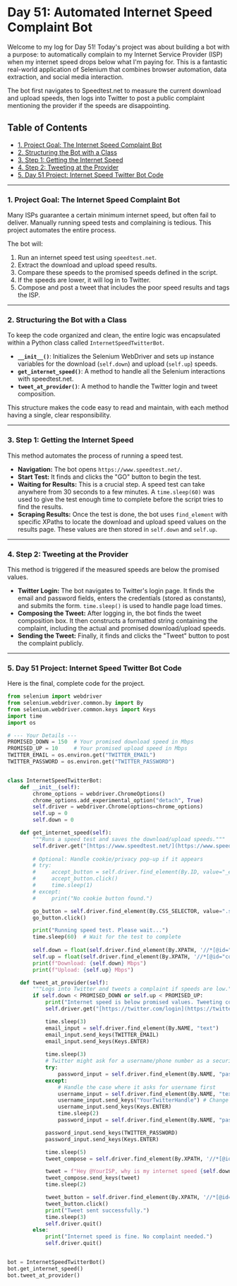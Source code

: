 # Day 51: Automated Internet Speed Complaint Bot

Welcome to my log for Day 51! Today's project was about building a bot with a purpose: to automatically complain to my Internet Service Provider (ISP) when my internet speed drops below what I'm paying for. This is a fantastic real-world application of Selenium that combines browser automation, data extraction, and social media interaction.

The bot first navigates to Speedtest.net to measure the current download and upload speeds, then logs into Twitter to post a public complaint mentioning the provider if the speeds are disappointing.

## Table of Contents
- [1. Project Goal: The Internet Speed Complaint Bot](#1-project-goal-the-internet-speed-complaint-bot)
- [2. Structuring the Bot with a Class](#2-structuring-the-bot-with-a-class)
- [3. Step 1: Getting the Internet Speed](#3-step-1-getting-the-internet-speed)
- [4. Step 2: Tweeting at the Provider](#4-step-2-tweeting-at-the-provider)
- [5. Day 51 Project: Internet Speed Twitter Bot Code](#5-day-51-project-internet-speed-twitter-bot-code)

---

### 1. Project Goal: The Internet Speed Complaint Bot
Many ISPs guarantee a certain minimum internet speed, but often fail to deliver. Manually running speed tests and complaining is tedious. This project automates the entire process.

The bot will:
1.  Run an internet speed test using `speedtest.net`.
2.  Extract the download and upload speed results.
3.  Compare these speeds to the promised speeds defined in the script.
4.  If the speeds are lower, it will log in to Twitter.
5.  Compose and post a tweet that includes the poor speed results and tags the ISP.

---

### 2. Structuring the Bot with a Class
To keep the code organized and clean, the entire logic was encapsulated within a Python class called `InternetSpeedTwitterBot`.

-   **`__init__()`**: Initializes the Selenium WebDriver and sets up instance variables for the download (`self.down`) and upload (`self.up`) speeds.
-   **`get_internet_speed()`**: A method to handle all the Selenium interactions with speedtest.net.
-   **`tweet_at_provider()`**: A method to handle the Twitter login and tweet composition.

This structure makes the code easy to read and maintain, with each method having a single, clear responsibility.

---

### 3. Step 1: Getting the Internet Speed
This method automates the process of running a speed test.
-   **Navigation:** The bot opens `https://www.speedtest.net/`.
-   **Start Test:** It finds and clicks the "GO" button to begin the test.
-   **Waiting for Results:** This is a crucial step. A speed test can take anywhere from 30 seconds to a few minutes. A `time.sleep(60)` was used to give the test enough time to complete before the script tries to find the results.
-   **Scraping Results:** Once the test is done, the bot uses `find_element` with specific XPaths to locate the download and upload speed values on the results page. These values are then stored in `self.down` and `self.up`.

---

### 4. Step 2: Tweeting at the Provider
This method is triggered if the measured speeds are below the promised values.
-   **Twitter Login:** The bot navigates to Twitter's login page. It finds the email and password fields, enters the credentials (stored as constants), and submits the form. `time.sleep()` is used to handle page load times.
-   **Composing the Tweet:** After logging in, the bot finds the tweet composition box. It then constructs a formatted string containing the complaint, including the actual and promised download/upload speeds.
-   **Sending the Tweet:** Finally, it finds and clicks the "Tweet" button to post the complaint publicly.

---

### 5. Day 51 Project: Internet Speed Twitter Bot Code
Here is the final, complete code for the project.

```python
from selenium import webdriver
from selenium.webdriver.common.by import By
from selenium.webdriver.common.keys import Keys
import time
import os

# --- Your Details ---
PROMISED_DOWN = 150  # Your promised download speed in Mbps
PROMISED_UP = 10     # Your promised upload speed in Mbps
TWITTER_EMAIL = os.environ.get("TWITTER_EMAIL")
TWITTER_PASSWORD = os.environ.get("TWITTER_PASSWORD")


class InternetSpeedTwitterBot:
    def __init__(self):
        chrome_options = webdriver.ChromeOptions()
        chrome_options.add_experimental_option("detach", True)
        self.driver = webdriver.Chrome(options=chrome_options)
        self.up = 0
        self.down = 0

    def get_internet_speed(self):
        """Runs a speed test and saves the download/upload speeds."""
        self.driver.get("[https://www.speedtest.net/](https://www.speedtest.net/)")
        
        # Optional: Handle cookie/privacy pop-up if it appears
        # try:
        #     accept_button = self.driver.find_element(By.ID, value="_evidon-banner-acceptbutton")
        #     accept_button.click()
        #     time.sleep(1)
        # except:
        #     print("No cookie button found.")

        go_button = self.driver.find_element(By.CSS_SELECTOR, value=".start-button a")
        go_button.click()

        print("Running speed test. Please wait...")
        time.sleep(60)  # Wait for the test to complete
        
        self.down = float(self.driver.find_element(By.XPATH, '//*[@id="container"]/div/div[3]/div/div/div/div[2]/div[3]/div[3]/div/div[3]/div/div/div[2]/div[1]/div[1]/div/div[2]/span').text)
        self.up = float(self.driver.find_element(By.XPATH, '//*[@id="container"]/div/div[3]/div/div/div/div[2]/div[3]/div[3]/div/div[3]/div/div/div[2]/div[1]/div[2]/div/div[2]/span').text)
        print(f"Download: {self.down} Mbps")
        print(f"Upload: {self.up} Mbps")

    def tweet_at_provider(self):
        """Logs into Twitter and tweets a complaint if speeds are low."""
        if self.down < PROMISED_DOWN or self.up < PROMISED_UP:
            print("Internet speed is below promised values. Tweeting complaint...")
            self.driver.get("[https://twitter.com/login](https://twitter.com/login)")

            time.sleep(3)
            email_input = self.driver.find_element(By.NAME, "text")
            email_input.send_keys(TWITTER_EMAIL)
            email_input.send_keys(Keys.ENTER)
            
            time.sleep(3)
            # Twitter might ask for a username/phone number as a security check
            try:
                password_input = self.driver.find_element(By.NAME, "password")
            except:
                # Handle the case where it asks for username first
                username_input = self.driver.find_element(By.NAME, "text")
                username_input.send_keys("YourTwitterHandle") # Change this
                username_input.send_keys(Keys.ENTER)
                time.sleep(2)
                password_input = self.driver.find_element(By.NAME, "password")

            password_input.send_keys(TWITTER_PASSWORD)
            password_input.send_keys(Keys.ENTER)

            time.sleep(5)
            tweet_compose = self.driver.find_element(By.XPATH, '//*[@id="react-root"]/div/div/div[2]/main/div/div/div/div/div/div[2]/div/div[2]/div[1]/div/div/div/div[2]/div[1]/div/div/div/div/div/div/div/div/div/div[1]/div/div/div/div[2]/div/div/div/div')

            tweet = f"Hey @YourISP, why is my internet speed {self.down}down/{self.up}up when I pay for {PROMISED_DOWN}down/{PROMISED_UP}up?"
            tweet_compose.send_keys(tweet)
            time.sleep(2)

            tweet_button = self.driver.find_element(By.XPATH, '//*[@id="react-root"]/div/div/div[2]/main/div/div/div/div/div/div[2]/div/div[2]/div[1]/div/div/div/div[2]/div[4]/div/div/div[2]/div[3]')
            tweet_button.click()
            print("Tweet sent successfully.")
            time.sleep(3)
            self.driver.quit()
        else:
            print("Internet speed is fine. No complaint needed.")
            self.driver.quit()


bot = InternetSpeedTwitterBot()
bot.get_internet_speed()
bot.tweet_at_provider()

```